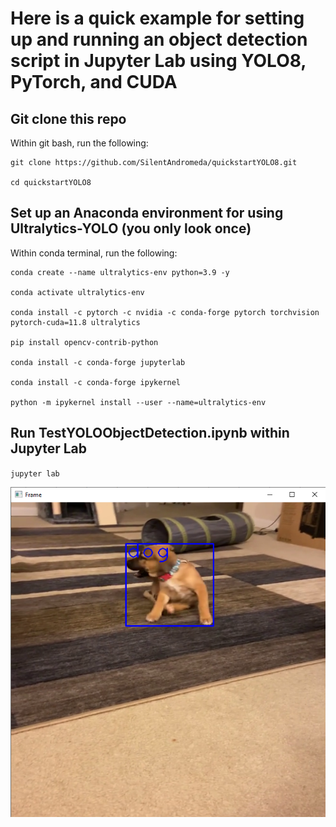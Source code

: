 # Here is a quick example for setting up and running an object detection script in Jupyter Lab using YOLO8, PyTorch, and CUDA

## Git clone this repo

Within git bash, run the following:
```
git clone https://github.com/SilentAndromeda/quickstartYOLO8.git

cd quickstartYOLO8
```

## Set up an Anaconda environment for using Ultralytics-YOLO (you only look once)

Within conda terminal, run the following:
```
conda create --name ultralytics-env python=3.9 -y

conda activate ultralytics-env

conda install -c pytorch -c nvidia -c conda-forge pytorch torchvision pytorch-cuda=11.8 ultralytics

pip install opencv-contrib-python

conda install -c conda-forge jupyterlab

conda install -c conda-forge ipykernel

python -m ipykernel install --user --name=ultralytics-env
```

## Run TestYOLOObjectDetection.ipynb within Jupyter Lab 
`jupyter lab`

![screenshot](AnnotatedVideoFrame.png)
